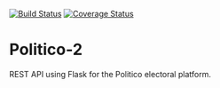 [![Build Status](https://travis-ci.com/engpetermwangi/Politico2.svg?branch=develop)](https://travis-ci.com/engpetermwangi/Politico2) [![Coverage Status](https://coveralls.io/repos/github/engpetermwangi/Politico2/badge.svg?branch=develop)](https://coveralls.io/github/engpetermwangi/Politico2?branch=develop)


# Politico-2
REST API using Flask for the Politico electoral platform.
